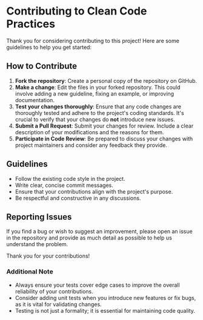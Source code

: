 # Contributing to Clean Code Practices

Thank you for considering contributing to this project! Here are some guidelines to help you get started:

## How to Contribute
1. **Fork the repository**: Create a personal copy of the repository on GitHub.
2. **Make a change**: Edit the files in your forked repository. This could involve adding a new guideline, fixing an example, or improving documentation.
3. **Test your changes thoroughly**: Ensure that any code changes are thoroughly tested and adhere to the project's coding standards. It's crucial to verify that your changes do **not** introduce new issues.
4. **Submit a Pull Request**: Submit your changes for review. Include a clear description of your modifications and the reasons for them.
5. **Participate in Code Review**: Be prepared to discuss your changes with project maintainers and consider any feedback they provide.

## Guidelines
- Follow the existing code style in the project.
- Write clear, concise commit messages.
- Ensure that your contributions align with the project's purpose.
- Be respectful and constructive in any discussions.

## Reporting Issues
If you find a bug or wish to suggest an improvement, please open an issue in the repository and provide as much detail as possible to help us understand the problem.

Thank you for your contributions!

### Additional Note
- Always ensure your tests cover edge cases to improve the overall reliability of your contributions.
- Consider adding unit tests when you introduce new features or fix bugs, as it is vital for validating changes.
- Testing is not just a formality; it is essential for maintaining code quality.